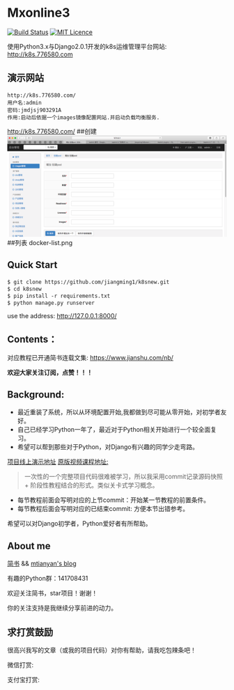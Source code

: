 # Mxonline3

[![Build Status](https://travis-ci.org/mtianyan/hexoBlog-Github.svg?branch=master)](https://travis-ci.org/mtianyan/hexoBlog-Github)
[![MIT Licence](https://badges.frapsoft.com/os/mit/mit.svg?v=103)](https://opensource.org/licenses/mit-license.php)

使用Python3.x与Django2.0.1开发的k8s运维管理平台网站: http://k8s.776580.com


## 演示网站
```
http://k8s.776580.com/
用户名:admin
密码:jmdjsj903291A
作用:启动后依据一个images镜像配置网站.并启动负载均衡服务.
```
http://k8s.776580.com/
##创建
![trump.jpg](docker-create.png)
##列表
docker-list.png
## Quick Start

```
$ git clone https://github.com/jiangming1/k8snew.git
$ cd k8snew
$ pip install -r requirements.txt
$ python manage.py runserver
```

use the address: http://127.0.0.1:8000/

## Contents：

对应教程已开通简书连载文集: https://www.jianshu.com/nb/

**欢迎大家关注订阅，点赞！！！**

## Background:

- 最近重装了系统，所以从环境配置开始,我都做到尽可能从零开始，对初学者友好。
- 自己已经学习Python一年了，最近对于Python相关开始进行一个较全面复习。
- 希望可以帮到那些对于Python，对Django有兴趣的同学少走弯路。

[项目线上演示地址](http://k8s.caiwuhao.com)
[原版视频课程地址:](https://coding.imooc.com/learn/)

>一次性的一个完整项目代码很难被学习，所以我采用commit记录源码快照 + 阶段性教程结合的形式。类似关卡式学习概念。

- 每节教程前面会写明对应的上节commit：开始某一节教程的前置条件。
- 每节教程后面会写明对应的已结束commit: 方便本节出错参考。

希望可以对Django初学者，Python爱好者有所帮助。

## About me
[简书](https://www.jianshu.com/u/db9a7a0daa1f) && [mtianyan's blog](http://github.com/jiangming1)

有趣的Python群：141708431

欢迎关注简书，star项目！谢谢！

你的关注支持是我继续分享前进的动力。

## 求打赏鼓励

很高兴我写的文章（或我的项目代码）对你有帮助，请我吃包辣条吧！

微信打赏:


支付宝打赏:

